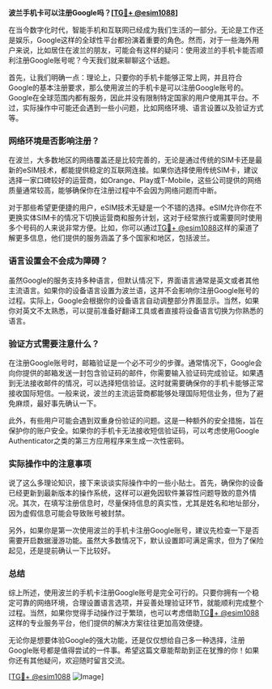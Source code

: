 **波兰手机卡可以注册Google吗？[[TG💪+ @esim1088](https://t.me/s/esim1088)]**

在当今数字化时代，智能手机和互联网已经成为我们生活的一部分。无论是工作还是娱乐，Google这样的全球性平台都扮演着重要的角色。然而，对于一些海外用户来说，比如居住在波兰的朋友，可能会有这样的疑问：使用波兰的手机卡能否顺利注册Google账号呢？今天我们就来聊聊这个话题。

首先，让我们明确一点：理论上，只要你的手机卡能够正常上网，并且符合Google的基本注册要求，那么使用波兰的手机卡是可以注册Google账号的。Google在全球范围内都有服务，因此并没有限制特定国家的用户使用其平台。不过，实际操作中可能还会遇到一些小问题，比如网络环境、语言设置以及验证方式等。

### 网络环境是否影响注册？

在波兰，大多数地区的网络覆盖还是比较完善的，无论是通过传统的SIM卡还是最新的eSIM技术，都能提供稳定的互联网连接。如果你选择使用传统SIM卡，建议选择一家口碑较好的运营商，如Orange、Play或T-Mobile，这些公司提供的网络质量通常较高，能够确保你在注册过程中不会因为网络问题而中断。

对于那些希望更便捷的用户，eSIM技术无疑是一个不错的选择。eSIM允许你在不更换实体SIM卡的情况下切换运营商和服务计划，这对于经常旅行或需要同时使用多个号码的人来说非常方便。比如，你可以通过[TG💪+ @esim1088](https://t.me/s/esim1088)这样的渠道了解更多信息，他们提供的服务涵盖了多个国家和地区，包括波兰。

### 语言设置会不会成为障碍？

虽然Google的服务支持多种语言，但默认情况下，界面语言通常是英文或者其他主流语言。如果你的设备语言设置为波兰语，这并不会影响你注册Google账号的过程。实际上，Google会根据你的设备语言自动调整部分界面显示。当然，如果你对英文不太熟悉，可以提前准备好翻译工具或者直接将设备语言切换为你熟悉的语言。

### 验证方式需要注意什么？

在注册Google账号时，邮箱验证是一个必不可少的步骤。通常情况下，Google会向你提供的邮箱发送一封包含验证码的邮件，你需要输入验证码完成验证。如果遇到无法接收邮件的情况，可以选择短信验证。这时就需要确保你的手机卡能够正常接收国际短信。一般来说，波兰的主流运营商都能够处理国际短信业务，但为了避免麻烦，最好事先确认一下。

此外，有些用户可能会遇到双重身份验证的问题。这是一种额外的安全措施，旨在保护你的账户安全。如果你的手机卡无法接收短信验证码，可以考虑使用Google Authenticator之类的第三方应用程序来生成一次性密码。

### 实际操作中的注意事项

说了这么多理论知识，接下来谈谈实际操作中的一些小贴士。首先，确保你的设备已经更新到最新版本的操作系统，这样可以避免因软件兼容性问题导致的意外情况。其次，在填写注册信息时，尽量保持信息的真实性，尤其是姓名和地址部分，因为虚假信息可能会导致账号被封禁。

另外，如果你是第一次使用波兰的手机卡注册Google账号，建议先检查一下是否需要开启数据漫游功能。虽然大多数情况下，默认设置即可满足需求，但为了保险起见，还是提前确认一下比较好。

### 总结

综上所述，使用波兰的手机卡注册Google账号是完全可行的。只要你拥有一个稳定可靠的网络环境，合理设置语言选项，并妥善处理验证环节，就能顺利完成整个过程。当然，如果你觉得手动操作过于繁琐，也可以考虑借助[TG💪+ @esim1088](https://t.me/s/esim1088)这样的专业服务平台，他们提供的解决方案往往更加高效便捷。

无论你是想要体验Google的强大功能，还是仅仅想给自己多一种选择，注册Google账号都是值得尝试的一件事。希望这篇文章能帮助到正在犹豫的你！如果你还有其他疑问，欢迎随时留言交流。

[[TG💪+ @esim1088](https://t.me/s/esim1088) ![Image](https://i.postimg.cc/4NQfJmqS/Snipaste-2025-05-13-00-14-12.png)]
